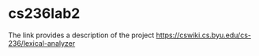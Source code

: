 # cs236lab2

The link provides a description of the project https://cswiki.cs.byu.edu/cs-236/lexical-analyzer
